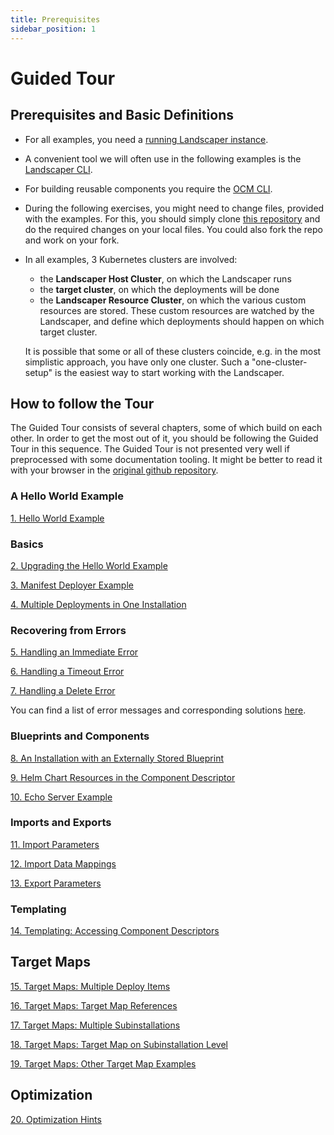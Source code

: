 ```yaml
---
title: Prerequisites
sidebar_position: 1
---
```


# Guided Tour

## Prerequisites and Basic Definitions

- For all examples, you need a [running Landscaper instance](../installation/install-landscaper-controller.md).

- A convenient tool we will often use in the following examples is the [Landscaper
  CLI](https://github.com/gardener/landscapercli). 

- For building reusable components you require the [OCM CLI](https://ocm.software/docs/guides/getting-started-with-ocm/#prerequisites).

- During the following exercises, you might need to change files, provided with the examples. For this, you should
  simply clone [this repository](https://github.com/gardener/landscaper) and do the required changes on your local files. You could also fork the repo and work on your fork.

- In all examples, 3 Kubernetes clusters are involved:

  - the **Landscaper Host Cluster**, on which the Landscaper runs
  - the **target cluster**, on which the deployments will be done
  - the **Landscaper Resource Cluster**, on which the various custom resources are stored. These custom resources are
    watched by the Landscaper, and define which deployments should happen on which target cluster.

  It is possible that some or all of these clusters coincide, e.g. in the most simplistic approach, you have only one
  cluster. Such a "one-cluster-setup" is the easiest way to start working with the Landscaper.

## How to follow the Tour

The Guided Tour consists of several chapters, some of which build on each other. In order to get the most out of it, 
you should be following the Guided Tour in this sequence. The Guided Tour is not presented very well
if preprocessed with some documentation tooling. It might be better to read it with your browser in the 
[original github repository](https://github.com/gardener/landscaper/tree/master/docs/guided-tour).

### A Hello World Example

[1. Hello World Example](./hello-world)

### Basics

[2. Upgrading the Hello World Example](./basics/upgrade)

[3. Manifest Deployer Example](./basics/manifest-deployer)

[4. Multiple Deployments in One Installation](./basics/multiple-deployitems)

### Recovering from Errors

[5. Handling an Immediate Error](./error-handling/immediate-error)

[6. Handling a Timeout Error](./error-handling/timeout-error)

[7. Handling a Delete Error](./error-handling/delete-error)

You can find a list of error messages and corresponding solutions [here](./error-handling/problem_analysis.md).

### Blueprints and Components

[8. An Installation with an Externally Stored Blueprint](./blueprints/external-blueprint)

[9. Helm Chart Resources in the Component Descriptor](./blueprints/helm-chart-resource)

[10. Echo Server Example](./blueprints/echo-server)

### Imports and Exports

[11. Import Parameters](./import-export/import-parameters)

[12. Import Data Mappings](./import-export/import-data-mappings)

[13. Export Parameters](./import-export/export-parameters)

### Templating

[14. Templating: Accessing Component Descriptors ](./templating/components)

## Target Maps

[15. Target Maps: Multiple Deploy Items](./target-maps/01-multiple-deploy-items)

[16. Target Maps: Target Map References](./target-maps/02-targetmap-ref)

[17. Target Maps: Multiple Subinstallations](./target-maps/03-multiple-subinst)

[18. Target Maps: Target Map on Subinstallation Level](./target-maps/04-forward-map)

[19. Target Maps: Other Target Map Examples](./target-maps/05-other-examples)

## Optimization

[20. Optimization Hints ](../usage/Optimization.md)
